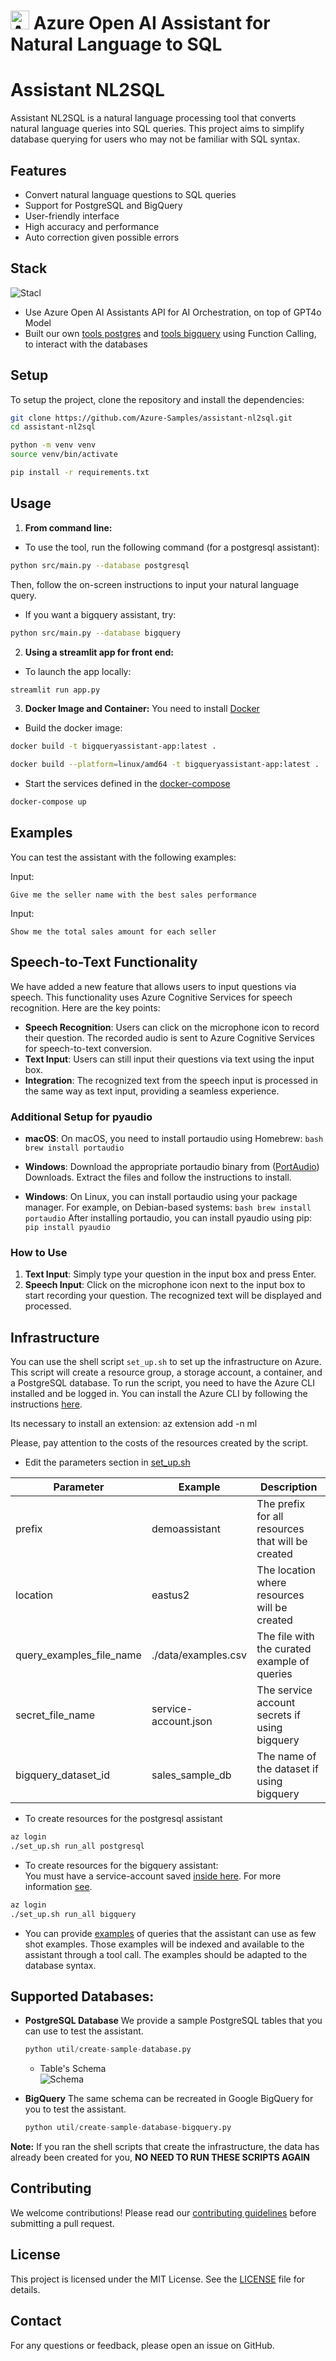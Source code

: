 # <img src="./images/azure_logo.png" alt="Azure Logo" style="width:30px;height:30px;"/> Azure Open AI Assistant for Natural Language to SQL
# Assistant NL2SQL

Assistant NL2SQL is a natural language processing tool that converts natural language queries into SQL queries. This project aims to simplify database querying for users who may not be familiar with SQL syntax.

## Features

- Convert natural language questions to SQL queries
- Support for PostgreSQL and BigQuery
- User-friendly interface
- High accuracy and performance
- Auto correction given possible errors


## Stack <br>
![Stacl](./images/assistants_stack.png)
- Use Azure Open AI Assistants API for AI Orchestration, on top of GPT4o Model
- Built our own [tools postgres](src/lib/tools_postgres.py) and [tools bigquery](src/lib/tools_postgres.py) using Function Calling, to interact with the databases


## Setup

To setup the project, clone the repository and install the dependencies:

```bash
git clone https://github.com/Azure-Samples/assistant-nl2sql.git
cd assistant-nl2sql

python -m venv venv
source venv/bin/activate

pip install -r requirements.txt
```

## Usage

1. **From command line:** 
- To use the tool, run the following command (for a postgresql assistant):

```bash
python src/main.py --database postgresql  
```
Then, follow the on-screen instructions to input your natural language query.

- If you want a bigquery assistant, try:
```bash
python src/main.py --database bigquery 
```

2. **Using a streamlit app for front end:**
- To launch the app locally:
```bash
streamlit run app.py
```

3. **Docker Image and Container:**
You need to install [Docker](https://www.docker.com/products/docker-desktop/) 

- Build the docker image:
```bash
docker build -t bigqueryassistant-app:latest .
```

```bash
docker build --platform=linux/amd64 -t bigqueryassistant-app:latest .
```


- Start the services defined in the [docker-compose](docker-compose.yml)
```bash
docker-compose up
```

## Examples
You can test the assistant with the following examples:

Input:
```
Give me the seller name with the best sales performance
```

Input:
```
Show me the total sales amount for each seller
```

## Speech-to-Text Functionality

We have added a new feature that allows users to input questions via speech. This functionality uses Azure Cognitive Services for speech recognition. Here are the key points:

- **Speech Recognition**: Users can click on the microphone icon to record their question. The recorded audio is sent to Azure Cognitive Services for speech-to-text conversion.
- **Text Input**: Users can still input their questions via text using the input box.
- **Integration**: The recognized text from the speech input is processed in the same way as text input, providing a seamless experience.

### Additional Setup for pyaudio

- **macOS**: On macOS, you need to install portaudio using Homebrew:
```bash brew install portaudio```

- **Windows**: Download the appropriate portaudio binary from  ([PortAudio](https://www.portaudio.com/download.html)) Downloads.
Extract the files and follow the instructions to install.

- **Windows**: On Linux, you can install portaudio using your package manager. For example, on Debian-based systems:
```bash brew install portaudio```
After installing portaudio, you can install pyaudio using pip:
```pip install pyaudio```

### How to Use

1. **Text Input**: Simply type your question in the input box and press Enter.
2. **Speech Input**: Click on the microphone icon next to the input box to start recording your question. The recognized text will be displayed and processed.

## Infrastructure
You can use the shell script `set_up.sh` to set up the infrastructure on Azure. This script will create a resource group, a storage account, a container, and a PostgreSQL database. To run the script, you need to have the Azure CLI installed and be logged in. You can install the Azure CLI by following the instructions [here](https://docs.microsoft.com/en-us/cli/azure/install-azure-cli).

Its necessary to install an extension: az extension add -n ml

Please, pay attention to the costs of the resources created by the script. 

- Edit the parameters section in [set_up.sh](set_up.sh)

| Parameter  | Example | Description |
| ---------|---------|---------|
prefix | demoassistant | The prefix for all resources that will be created |
location | eastus2 | The location where resources will be created |
query_examples_file_name | ./data/examples.csv | The file with the curated example of queries
secret_file_name | service-account.json | The service account secrets if using bigquery
bigquery_dataset_id | sales_sample_db | The name of the dataset if using bigquery |                
   
- To create resources for the postgresql assistant 
```bash
az login
./set_up.sh run_all postgresql
```

- To create resources for the bigquery assistant:<br>
You must have a service-account saved [inside here](./secrets/). 
For more information [see](https://cloud.google.com/iam/docs/service-accounts-create).

```bash
az login
./set_up.sh run_all bigquery
```

- You can provide [examples](data/examples.csv) of queries that the assistant can use as few shot examples. Those examples will be indexed and available to the assistant through a tool call. The examples should be adapted to the database syntax.

## Supported Databases:

- **PostgreSQL Database**
    We provide a sample PostgreSQL tables that you can use to test the assistant. 

    ```python
    python util/create-sample-database.py
    ```

    - Table's Schema <br>
    ![Schema](./images/tables_structure.png)

- **BigQuery**
    The same schema can be recreated in Google BigQuery for you to test the assistant. 

    ```python
    python util/create-sample-database-bigquery.py
    ```

**Note:** If you ran the shell scripts that create the infrastructure, the data has already been created for you, **NO NEED TO RUN THESE SCRIPTS AGAIN** 

## Contributing

We welcome contributions! Please read our [contributing guidelines](CONTRIBUTING.md) before submitting a pull request.

## License

This project is licensed under the MIT License. See the [LICENSE](LICENSE) file for details.

## Contact

For any questions or feedback, please open an issue on GitHub.